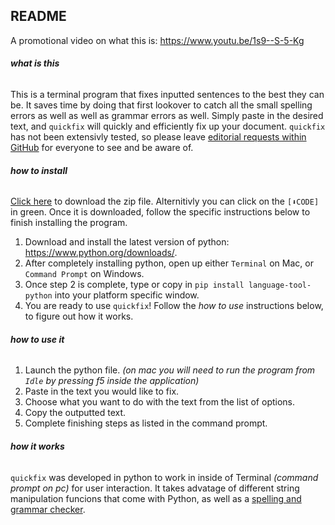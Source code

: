 ## README

A promotional video on what this is:
https://www.youtu.be/1s9--S-5-Kg

###### **what is this**
This is a terminal program that fixes inputted sentences to the best they can be. It saves time by doing that first lookover to catch all the small spelling errors as well as well as grammar errors as well. Simply paste in the desired text, and `quickfix` will quickly and efficiently fix up your document. `quickfix` has not been extensivly tested, so please leave [editorial requests within GitHub](https://github.com/wncry/quickfix/pulls) for everyone to see and be aware of.

###### **how to install**

[Click here](https://github.com/wncry/quickfix/archive/main.zip) to download the zip file. Alternitivly you can click on the `[⬇CODE]` in green. Once it is downloaded, follow the specific instructions below to finish installing the program.

1. Download and install the latest version of python: https://www.python.org/downloads/.
2. After completely installing python, open up either `Terminal` on Mac, or `Command Prompt` on Windows.
3. Once step 2 is complete, type or copy in `pip install language-tool-python` into your platform specific window.
5. You are ready to use `quickfix`! Follow the *how to use* instructions below, to figure out how it works.

###### **how to use it**

1. Launch the python file. *(on mac you will need to run the program from `Idle` by pressing f5 inside the application)*
2. Paste in the text you would like to fix.
3. Choose what you want to do with the text from the list of options.
4. Copy the outputted text.
5. Complete finishing steps as listed in the command prompt.

###### **how it works**

`quickfix` was developed in python to work in inside of Terminal *(command prompt on pc)* for user interaction. It takes advatage of different string manipulation funcions that come with Python, as well as a [spelling and grammar checker](https://predictivehacks.com/languagetool-grammar-and-spell-checker-in-python/).
